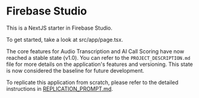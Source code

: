 # Firebase Studio

This is a NextJS starter in Firebase Studio.

To get started, take a look at src/app/page.tsx.

The core features for Audio Transcription and AI Call Scoring have now reached a stable state (v1.0). You can refer to the `PROJECT_DESCRIPTION.md` file for more details on the application's features and versioning. This state is now considered the baseline for future development.

To replicate this application from scratch, please refer to the detailed instructions in [REPLICATION_PROMPT.md](./REPLICATION_PROMPT.md).
